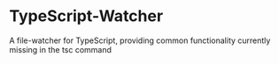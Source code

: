TypeScript-Watcher
==================

A file-watcher for TypeScript, providing common functionality currently missing in the tsc command